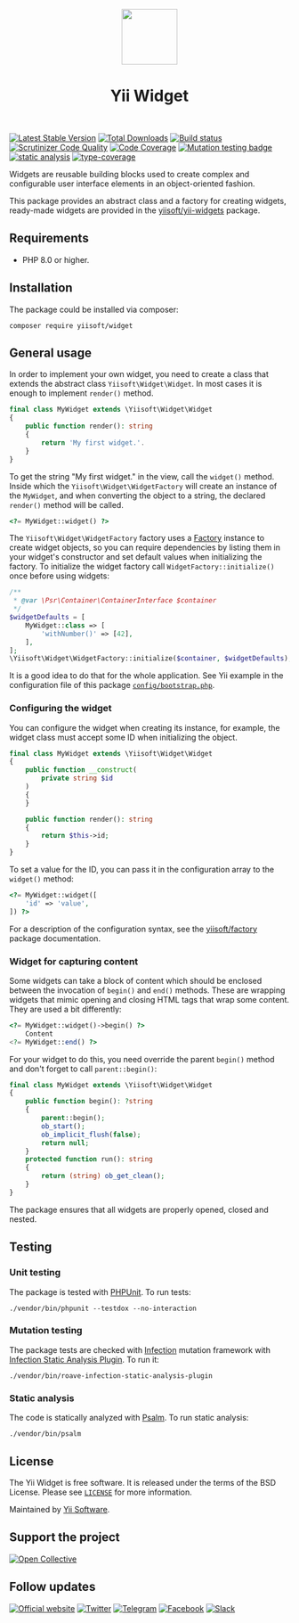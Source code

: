 <p align="center">
    <a href="https://github.com/yiisoft" target="_blank">
        <img src="https://yiisoft.github.io/docs/images/yii_logo.svg" height="100px">
    </a>
    <h1 align="center">Yii Widget</h1>
    <br>
</p>

[![Latest Stable Version](https://poser.pugx.org/yiisoft/widget/v/stable.png)](https://packagist.org/packages/yiisoft/widget)
[![Total Downloads](https://poser.pugx.org/yiisoft/widget/downloads.png)](https://packagist.org/packages/yiisoft/widget)
[![Build status](https://github.com/yiisoft/widget/workflows/build/badge.svg)](https://github.com/yiisoft/widget/actions?query=workflow%3Abuild)
[![Scrutinizer Code Quality](https://scrutinizer-ci.com/g/yiisoft/widget/badges/quality-score.png?b=master)](https://scrutinizer-ci.com/g/yiisoft/widget/?branch=master)
[![Code Coverage](https://scrutinizer-ci.com/g/yiisoft/widget/badges/coverage.png?b=master)](https://scrutinizer-ci.com/g/yiisoft/widget/?branch=master)
[![Mutation testing badge](https://img.shields.io/endpoint?style=flat&url=https%3A%2F%2Fbadge-api.stryker-mutator.io%2Fgithub.com%2Fyiisoft%2Fwidget%2Fmaster)](https://dashboard.stryker-mutator.io/reports/github.com/yiisoft/widget/master)
[![static analysis](https://github.com/yiisoft/widget/workflows/static%20analysis/badge.svg)](https://github.com/yiisoft/widget/actions?query=workflow%3A%22static+analysis%22)
[![type-coverage](https://shepherd.dev/github/yiisoft/widget/coverage.svg)](https://shepherd.dev/github/yiisoft/widget)

Widgets are reusable building blocks used to create complex and configurable
user interface elements in an object-oriented fashion.

This package provides an abstract class and a factory for creating widgets,
ready-made widgets are provided in the [yiisoft/yii-widgets](https://github.com/yiisoft/yii-widgets) package.

## Requirements

- PHP 8.0 or higher.
 
## Installation

The package could be installed via composer:

```shell
composer require yiisoft/widget
```

## General usage

In order to implement your own widget, you need to create a class that extends the abstract class
`Yiisoft\Widget\Widget`. In most cases it is enough to implement `render()` method.

```php
final class MyWidget extends \Yiisoft\Widget\Widget
{
    public function render(): string
    {
        return 'My first widget.'.
    }
}
```

To get the string "My first widget." in the view, call the `widget()` method. Inside which the
`Yiisoft\Widget\WidgetFactory` will create an instance of the `MyWidget`, and when converting the object
to a string, the declared `render()` method will be called.

```php
<?= MyWidget::widget() ?>
```

The `Yiisoft\Widget\WidgetFactory` factory uses a [Factory](https://github.com/yiisoft/factory)
instance to create widget objects, so you can require dependencies by listing them in your widget's constructor
and set default values when initializing the factory. To initialize the widget factory call
`WidgetFactory::initialize()` once before using widgets:

```php
/**
 * @var \Psr\Container\ContainerInterface $container
 */
$widgetDefaults = [
    MyWidget::class => [
        'withNumber()' => [42],
    ],
];
\Yiisoft\Widget\WidgetFactory::initialize($container, $widgetDefaults);
```

It is a good idea to do that for the whole application. See Yii example in the configuration file of this package
[`config/bootstrap.php`](https://github.com/yiisoft/widget/blob/master/config/bootstrap.php).

### Configuring the widget

You can configure the widget when creating its instance, for example,
the widget class must accept some ID when initializing the object.

```php
final class MyWidget extends \Yiisoft\Widget\Widget
{
    public function __construct(
        private string $id
    )
    {
    }

    public function render(): string
    {
        return $this->id;
    }
}
```

To set a value for the ID, you can pass it in the configuration array to the `widget()` method:

```php
<?= MyWidget::widget([    
    'id' => 'value',
]) ?>
```

For a description of the configuration syntax, see the [yiisoft/factory](https://github.com/yiisoft/factory)
package documentation.

### Widget for capturing content

Some widgets can take a block of content which should be enclosed between the invocation of `begin()` and `end()`
methods. These are wrapping widgets that mimic opening and closing HTML tags that wrap some content.
They are used a bit differently:

```php
<?= MyWidget::widget()->begin() ?>
    Content
<?= MyWidget::end() ?>
```

For your widget to do this, you need override the parent `begin()` method and don't forget to call `parent::begin()`:

```php
final class MyWidget extends \Yiisoft\Widget\Widget
{
    public function begin(): ?string
    {
        parent::begin();
        ob_start();
        ob_implicit_flush(false);
        return null;
    }
    protected function run(): string
    {
        return (string) ob_get_clean();
    }
}
```

The package ensures that all widgets are properly opened, closed and nested.

## Testing

### Unit testing

The package is tested with [PHPUnit](https://phpunit.de/). To run tests:

```shell
./vendor/bin/phpunit --testdox --no-interaction
```

### Mutation testing

The package tests are checked with [Infection](https://infection.github.io/) mutation framework with
[Infection Static Analysis Plugin](https://github.com/Roave/infection-static-analysis-plugin). To run it:

```shell
./vendor/bin/roave-infection-static-analysis-plugin
```

### Static analysis

The code is statically analyzed with [Psalm](https://psalm.dev/). To run static analysis:

```shell
./vendor/bin/psalm
```

## License

The Yii Widget is free software. It is released under the terms of the BSD License.
Please see [`LICENSE`](./LICENSE.md) for more information.

Maintained by [Yii Software](https://www.yiiframework.com/).


## Support the project

[![Open Collective](https://img.shields.io/badge/Open%20Collective-sponsor-7eadf1?logo=open%20collective&logoColor=7eadf1&labelColor=555555)](https://opencollective.com/yiisoft)

## Follow updates

[![Official website](https://img.shields.io/badge/Powered_by-Yii_Framework-green.svg?style=flat)](https://www.yiiframework.com/)
[![Twitter](https://img.shields.io/badge/twitter-follow-1DA1F2?logo=twitter&logoColor=1DA1F2&labelColor=555555?style=flat)](https://twitter.com/yiiframework)
[![Telegram](https://img.shields.io/badge/telegram-join-1DA1F2?style=flat&logo=telegram)](https://t.me/yii3en)
[![Facebook](https://img.shields.io/badge/facebook-join-1DA1F2?style=flat&logo=facebook&logoColor=ffffff)](https://www.facebook.com/groups/yiitalk)
[![Slack](https://img.shields.io/badge/slack-join-1DA1F2?style=flat&logo=slack)](https://yiiframework.com/go/slack)
